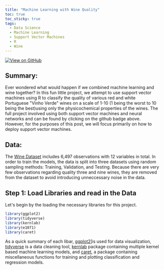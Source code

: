```yaml
---
title: "Machine Learning with Wine Quality" 
toc: true
toc_sticky: true
tags: 
  - Data Science
  - Machine Learning
  - Support Vector Machines
  - R
  - Wine
---
```


[![View on GitHub](https://img.shields.io/badge/GitHub-View_on_GitHub-blue?logo=GitHub)](https://github.com/mlombera94/Wine-Classification)

## Summary: 

Ever wondered what would happen if we combined machine learning and wine together? In this fun little project, we attempt to use support vector machines using R to classify the quality of various red and white Portuguese "Vinho Verde" wines on a scale of 1-10 (1 being the worst to 10 being the best)using only the physicochemical properties of the wines. The full project involved using both support vector machines and neural networks and can be found by clicking on the github badge above. However, for the purposes of this post, we will focus primarily on how to deploy support vector machines. 

## Data: 
The <a href="https://archive.ics.uci.edu/ml/datasets/Wine+Quality" target="_blank">Wine Dataset</a> includes 6,497 observations with 12 variables in total. 
In order to train the models, the data is split into three datasets using random sampling methods: Training, Validation, and Testing. Because there are very few 
observations regarding quality three and nine wines, they are removed from the dataset to avoid introducing unneccessary noise in the data. 

## Step 1: Load Libraries and read in the Data
Let's begin by the loading the necessary libraries for this project. 
``` r
library(ggplot2)
library(tidyverse)
library(kernlab)
library(e1071)
library(caret)
```
As a quick summary of each libar, [ggplot2](https://ggplot2.tidyverse.or)]is used for data visualization, [tidyverse](http://vita.had.co.nz/papers/tidy-data.html) is a data cleaning tool, [kernlab](https://cran.r-project.org/web/packages/kernlab/kernlab.pdf) package containing multiple kernel based machine learning models, and [caret](https://cran.r-project.org/web/packages/caret/caret.pdf), a package containing miscellaneous functions for training and plotting classification and regression models.  
